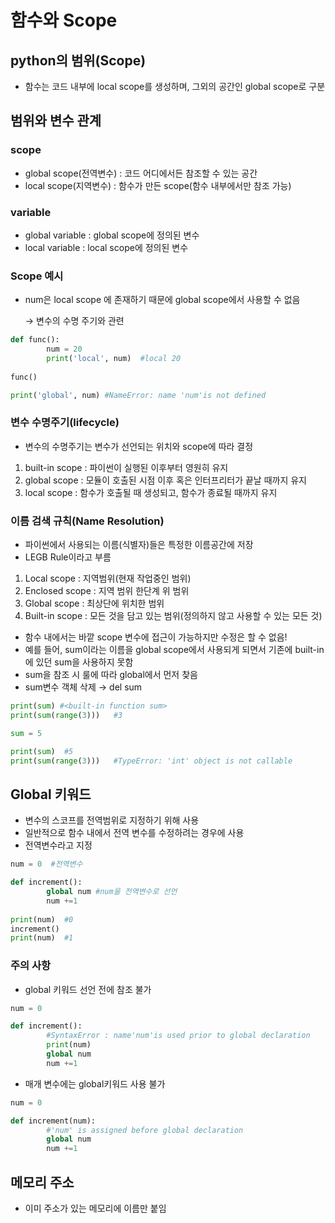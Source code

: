 # 함수와 Scope

## python의 범위(Scope)

- 함수는 코드 내부에 local scope를 생성하며, 그외의 공간인 global scope로 구분

## 범위와 변수 관계

### scope

- global scope(전역변수) : 코드 어디에서든 참조할 수 있는 공간
- local scope(지역변수) : 함수가 만든 scope(함수 내부에서만 참조 가능)

### variable

- global variable : global scope에 정의된 변수
- local variable : local scope에 정의된 변수

### Scope 예시

- num은 local scope 에 존재하기 때문에 global scope에서 사용할 수 없음

     → 변수의 수명 주기와 관련

```python
def func():
		num = 20
		print('local', num)  #local 20
		
func()

print('global', num) #NameError: name 'num'is not defined
```

### 변수 수명주기(lifecycle)

- 변수의 수명주기는 변수가 선언되는 위치와 scope에 따라 결정
1. built-in scope : 파이썬이 실행된 이후부터 영원히 유지
2. global scope : 모듈이 호출된 시점 이후 혹은 인터프리터가 끝날 때까지 유지
3. local scope : 함수가 호출될 때 생성되고, 함수가 종료될 때까지 유지

### 이름 검색 규칙(Name Resolution)

- 파이썬에서 사용되는 이름(식별자)들은 특정한 이름공간에 저장
- LEGB Rule이라고 부름
1. Local scope : 지역범위(현재 작업중인 범위)
2. Enclosed scope : 지역 범위 한단계 위 범위
3. Global scope : 최상단에 위치한 범위
4. Built-in scope : 모든 것을 담고 있는 범위(정의하지 않고 사용할 수 있는 모든 것)

- 함수 내에서는 바깥 scope 변수에 접근이 가능하지만 수정은 할 수 없음!
- 예를 들어, sum이라는 이름을 global scope에서 사용되게 되면서 기존에 built-in에 있던 sum을 사용하지 못함
- sum을 참조 시 룰에 따라 global에서 먼저 찾음
- sum변수 객체 삭제 → del sum

```python
print(sum) #<built-in function sum>
print(sum(range(3)))   #3

sum = 5

print(sum)  #5
print(sum(range(3)))   #TypeError: 'int' object is not callable
```

## Global 키워드

- 변수의 스코프를 전역범위로 지정하기 위해 사용
- 일반적으로 함수 내에서 전역 변수를 수정하려는 경우에 사용
- 전역변수라고 지정
```python
num = 0  #전역변수

def increment():
		global num #num을 전역변수로 선언
		num +=1
		
print(num)  #0
increment()   
print(num)  #1
```

### 주의 사항

- global 키워드 선언 전에 참조 불가

```python
num = 0

def increment():
		#SyntaxError : name'num'is used prior to global declaration
		print(num)
		global num
		num +=1
```

- 매개 변수에는 global키워드 사용 불가

```python
num = 0

def increment(num):
		#'num' is assigned before global declaration
		global num
		num +=1
```

## 메모리 주소
- 이미 주소가 있는 메모리에 이름만 붙임